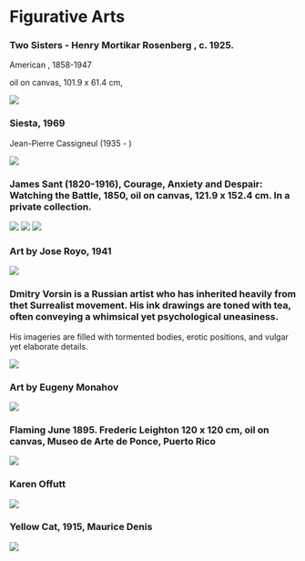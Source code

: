 # Figurative Arts


### Two Sisters    -    Henry Mortikar Rosenberg , c. 1925.

American  , 1858-1947

oil on canvas, 101.9 x 61.4 cm,

<img src="https://64.media.tumblr.com/70f88e4a3e90b9d968c6ae159065a3f1/af8aaffb6be00f1b-14/s1280x1920/539ceb530e70cf4fe5e2fcf99acf2fc56f139ab4.jpg">

### Siesta, 1969

Jean-Pierre Cassigneul (1935 - )

<img src="https://64.media.tumblr.com/cb29a2b231ebd7456ea7f629db7b175e/0b8cdbc57a884de2-6a/s1280x1920/a788c5fddd88e61449c90bcfd5ca10e805c1abf9.jpg">

### James Sant (1820-1916), Courage, Anxiety and Despair: Watching the Battle, 1850, oil on canvas, 121.9 x 152.4 cm. In a private collection.
 <img src="https://64.media.tumblr.com/0d1a1a4ff7b08383b61e636363b41fd8/598299ddf4dabaa4-02/s2048x3072/632c13c37c1b278fb68c3eaa2837df771e6b2f84.jpg">
 <img src="https://64.media.tumblr.com/094739753d411cbfb113e3a02c1b7458/598299ddf4dabaa4-1f/s2048x3072/421ca8f94373ba673f91efd5d4afde7a95e43786.jpg">
 <img src="https://64.media.tumblr.com/aae3ada0685bebc2c1a73bca447cef85/598299ddf4dabaa4-27/s2048x3072/bdc12f347ccdacec150ca553ac7d7b38be80f606.jpg">

### Art by Jose Royo, 1941
 <img src="https://64.media.tumblr.com/9d74f8e660979a408e860e8ba9c02d17/6a301d2413b298bf-c1/s640x960/15d44f286c5cfe852dc7bd684dabfd65717d643f.jpg">

### Dmitry Vorsin is a Russian artist who has inherited heavily from thet Surrealist movement. His ink drawings are toned with tea, often conveying a whimsical yet psychological uneasiness. 

 His imageries are filled with tormented bodies, erotic positions, and vulgar yet elaborate details.
 
 <img src="https://64.media.tumblr.com/5ce59191aecb39d0545848e93a103cb3/a32c7cdad9a16baa-94/s500x750/b575f3490898f980f2ebbcc44d1f8ed0a61df0f4.jpg">
 
 
### Art by Eugeny  Monahov
<img src="https://64.media.tumblr.com/d6f01eb6abc16cff5de81ed2c4111ca2/91ab18b3fe05cb4f-3f/s1280x1920/d7f2afd7c58c0fd3b84d05561d71b7d187411e92.jpg">


### Flaming June 1895. Frederic Leighton 120 x 120 cm, oil on canvas, Museo de Arte de Ponce, Puerto Rico
<img src="https://64.media.tumblr.com/432b4daf0da38d653c27092a026640f8/3431bdee4cbeeba7-7b/s1280x1920/e5ed0f7e8fa6a1bce65a3e3905c2d4083db4fe1f.jpg">


### Karen Offutt
<img src="https://64.media.tumblr.com/3e66fabd3512df0a060276511e12a488/tumblr_o6zti70qpF1ugovvbo1_500.jpg">


### Yellow Cat, 1915, Maurice Denis
<img src="https://64.media.tumblr.com/c5116926ac30a48af278b61d8cfa9ae5/f5be39e5c89281b2-44/s1280x1920/c77cee959dce24cc417085fc6586c83cc3fa4549.jpg">



